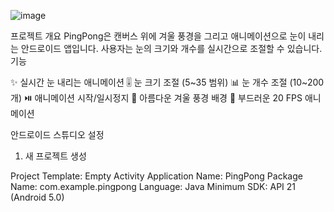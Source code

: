 ![image](https://github.com/user-attachments/assets/da900309-7801-4fd9-9d60-c807692271d8)

프로젝트 개요
PingPong은 캔버스 위에 겨울 풍경을 그리고 애니메이션으로 눈이 내리는 안드로이드 앱입니다. 사용자는 눈의 크기와 개수를 실시간으로 조절할 수 있습니다.
기능

✨ 실시간 눈 내리는 애니메이션
🎚️ 눈 크기 조절 (5~35 범위)
📊 눈 개수 조절 (10~200개)
⏯️ 애니메이션 시작/일시정지
🎨 아름다운 겨울 풍경 배경
🔄 부드러운 20 FPS 애니메이션

안드로이드 스튜디오 설정
1. 새 프로젝트 생성

Project Template: Empty Activity
Application Name: PingPong
Package Name: com.example.pingpong
Language: Java
Minimum SDK: API 21 (Android 5.0)
